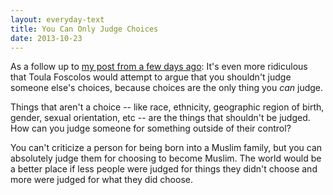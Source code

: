 ```yaml
---
layout: everyday-text
title: You Can Only Judge Choices
date: 2013-10-23
---
```


As a follow up to [my post from a few days ago](moyer.com/everyday/toula-foscolos-and-the-janettes/): It's even more ridiculous that Toula Foscolos would attempt to argue that you shouldn't judge someone else's choices, because choices are the only thing you *can* judge.

Things that aren't a choice -- like race, ethnicity, geographic region of birth, gender, sexual orientation, etc -- are the things that shouldn't be judged. How can you judge someone for something outside of their control?

You can't criticize a person for being born into a Muslim family, but you can absolutely judge them for choosing to become Muslim. The world would be a better place if less people were judged for things they didn't choose and more were judged for what they did choose.